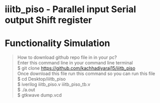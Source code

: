 # iiitb_piso - Parallel input Serial output Shift register
# Functionality Simulation 

> How to download github repo file in in your pc?</br>
Enter this command line in your command line terminal </br>
> $ git clone https://github.com/kachhadiyaraj15/iiitb_piso</br>
Once download this file run this command so you can run this file </br>
$ cd Desktop/iiitb_piso</br>
$ iverilog iiitb_piso.v iiitb_piso_tb.v</br>
$ ./a.out</br>
$ gtkwave dump.vcd</br>

